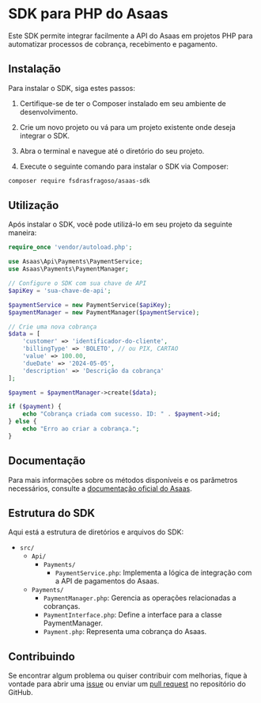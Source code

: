 # SDK para PHP do Asaas

Este SDK permite integrar facilmente a API do Asaas em projetos PHP para automatizar processos de cobrança, recebimento e pagamento.

## Instalação

Para instalar o SDK, siga estes passos:

1. Certifique-se de ter o Composer instalado em seu ambiente de desenvolvimento.

2. Crie um novo projeto ou vá para um projeto existente onde deseja integrar o SDK.

3. Abra o terminal e navegue até o diretório do seu projeto.

4. Execute o seguinte comando para instalar o SDK via Composer:

```bash
composer require fsdrasfragoso/asaas-sdk
```

## Utilização

Após instalar o SDK, você pode utilizá-lo em seu projeto da seguinte maneira:

```php
require_once 'vendor/autoload.php';

use Asaas\Api\Payments\PaymentService;
use Asaas\Payments\PaymentManager;

// Configure o SDK com sua chave de API
$apiKey = 'sua-chave-de-api';

$paymentService = new PaymentService($apiKey);
$paymentManager = new PaymentManager($paymentService);

// Crie uma nova cobrança
$data = [
    'customer' => 'identificador-do-cliente',
    'billingType' => 'BOLETO', // ou PIX, CARTAO
    'value' => 100.00,
    'dueDate' => '2024-05-05',
    'description' => 'Descrição da cobrança'
];

$payment = $paymentManager->create($data);

if ($payment) {
    echo "Cobrança criada com sucesso. ID: " . $payment->id;
} else {
    echo "Erro ao criar a cobrança.";
}
```

## Documentação

Para mais informações sobre os métodos disponíveis e os parâmetros necessários, consulte a [documentação oficial do Asaas](https://docs.asaas.com/docs/guia-de-cobrancas).

## Estrutura do SDK

Aqui está a estrutura de diretórios e arquivos do SDK:

- `src/`
  - `Api/`
    - `Payments/`
      - `PaymentService.php`: Implementa a lógica de integração com a API de pagamentos do Asaas.
  - `Payments/`
    - `PaymentManager.php`: Gerencia as operações relacionadas a cobranças.
    - `PaymentInterface.php`: Define a interface para a classe PaymentManager.
    - `Payment.php`: Representa uma cobrança do Asaas.

## Contribuindo

Se encontrar algum problema ou quiser contribuir com melhorias, fique à vontade para abrir uma [issue](https://github.com/fsdrasfragoso/asaas-sdk-php/issues) ou enviar um [pull request](https://github.com/fsdrasfragoso/asaas-sdk-php/pulls) no repositório do GitHub.